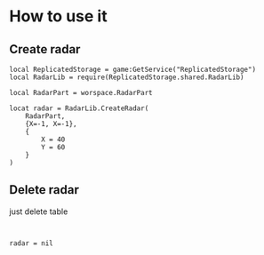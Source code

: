 # How to use it

## Create radar

```
local ReplicatedStorage = game:GetService("ReplicatedStorage")
local RadarLib = require(ReplicatedStorage.shared.RadarLib)

local RadarPart = worspace.RadarPart

locat radar = RadarLib.CreateRadar(
    RadarPart,
    {X=-1, X=-1},
	{
		X = 40
		Y = 60
    }
)
```

## Delete radar

just delete table

```


radar = nil 
```
